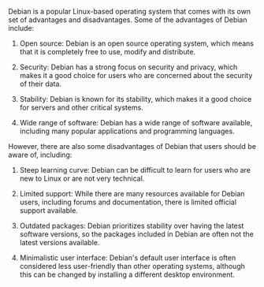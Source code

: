 Debian is a popular Linux-based operating system that comes with its own set of advantages and disadvantages. Some of the advantages of Debian include:

1. Open source: Debian is an open source operating system, which means that it is completely free to use, modify and distribute.

2. Security: Debian has a strong focus on security and privacy, which makes it a good choice for users who are concerned about the security of their data.

3. Stability: Debian is known for its stability, which makes it a good choice for servers and other critical systems.

4. Wide range of software: Debian has a wide range of software available, including many popular applications and programming languages.

However, there are also some disadvantages of Debian that users should be aware of, including:

1. Steep learning curve: Debian can be difficult to learn for users who are new to Linux or are not very technical.

2. Limited support: While there are many resources available for Debian users, including forums and documentation, there is limited official support available.

3. Outdated packages: Debian prioritizes stability over having the latest software versions, so the packages included in Debian are often not the latest versions available.

4. Minimalistic user interface: Debian's default user interface is often considered less user-friendly than other operating systems, although this can be changed by installing a different desktop environment.
